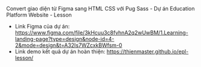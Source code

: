 Convert giao diện từ Figma sang HTML CSS với Pug Sass - Dự án Education Platform Website - Lesson
- Link Figma của dự án: https://www.figma.com/file/3kHcuu3c8fvhnA2q2wUwBM/1.Learning-landing-page?type=design&node-id=4-2&mode=design&t=A32Is7WZcxkBWfsm-0
- Link demo kết quả dự án hoàn thiện: https://thienmaster.github.io/epl-lesson/
